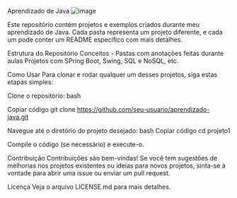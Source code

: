 Aprendizado de Java
![image](https://github.com/Manuela-Gadelho/Java-Projetos-e-Conceitos/assets/91551542/8eb45b4e-c714-4ad2-b85e-e47f8908f219)

Este repositório contém projetos e exemplos criados durante meu aprendizado de Java. Cada pasta representa um projeto diferente, e cada um pode conter um README específico com mais detalhes.

Estrutura do Repositório
Conceitos - Pastas com anotações feitas durante aulas 
Projetos com SPring Boot, Swing, SQL e NoSQL, etc.

Como Usar
Para clonar e rodar qualquer um desses projetos, siga estas etapas simples:

Clone o repositório:
bash

Copiar código
git clone https://github.com/seu-usuario/aprendizado-java.git

Navegue até o diretório do projeto desejado:
bash
Copiar código
cd projeto1

Compile o código (se necessário) e execute-o.

Contribuição
Contribuições são bem-vindas! Se você tem sugestões de melhorias nos projetos existentes ou ideias para novos projetos, sinta-se à vontade para abrir uma issue ou enviar um pull request.

Licença
Veja o arquivo LICENSE.md para mais detalhes.

